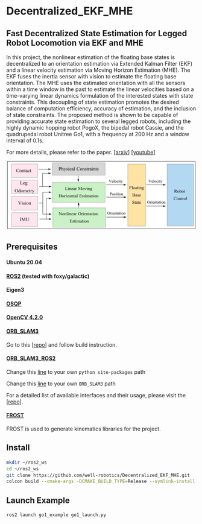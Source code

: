 # Decentralized_EKF_MHE
## Fast Decentralized State Estimation for Legged Robot Locomotion via EKF and MHE

In this project, the nonlinear estimation of the floating base states is decentralized to an orientation estimation via Extended Kalman Filter (EKF) and a linear velocity estimation via Moving Horizon Estimation (MHE). The EKF fuses the inertia sensor with vision to estimate the floating base orientation. The MHE uses the estimated orientation with all the sensors within a time window in the past to estimate the linear velocities based on a time-varying linear dynamics formulation of the interested states with state constraints. This decoupling of state estimation promotes the desired balance of computation efficiency, accuracy of estimation, and the inclusion of state constraints. The proposed method is shown to be capable of providing accurate state estimation to several legged robots, including the highly dynamic hopping robot PogoX, the bipedal robot Cassie, and the quadrupedal robot Unitree Go1, with a frequency at 200 Hz and a window interval of 0.1s.

For more details, please refer to the paper. [[arxiv](http://www.arxiv.org/abs/2405.20567)] [[youtube](https://www.youtube.com/watch?v=k3bBO87UIlk)]

![Alt text](BlockDiagram.jpg)

## Prerequisites

#### Ubuntu 20.04

#### [ROS2](https://docs.ros.org/en/galactic/index.html) (tested with foxy/galactic)

#### Eigen3

#### [OSQP](https://osqp.org/docs/get_started/)

#### [OpenCV 4.2.0](https://opencv.org/) 

#### [ORB_SLAM3](https://github.com/UZ-SLAMLab/ORB_SLAM3)

Go to this [[repo](https://github.com/zang09/ORB-SLAM3-STEREO-FIXED)] and follow build instruction. 

#### [ORB_SLAM3_ROS2](https://github.com/zang09/ORB_SLAM3_ROS2?tab=readme-ov-file)

Change this [line](https://github.com/well-robotics/Decentralized_EKF_MHE/blob/17b1d441f9ffeae375c198b644bcd774f7da331c/src/visual_odometry/orbslam3_ros2/CMakeLists.txt#L5) to your own ```python site-packages``` path

Change this [line](https://github.com/well-robotics/Decentralized_EKF_MHE/blob/17b1d441f9ffeae375c198b644bcd774f7da331c/src/visual_odometry/orbslam3_ros2/CMakeModules/FindORB_SLAM3.cmake#L8) to your own ```ORB_SLAM3``` path

For a detailed list of available interfaces and their usage, please visit the [[repo](https://github.com/zang09/ORB_SLAM3_ROS2?tab=readme-ov-file)]. 

#### [FROST](https://ayonga.github.io/frost-dev/pages/installation.html)
FROST is used to generate kinematics libraries for the project.

## Install
```bash
mkdir ~/ros2_ws
cd ~/ros2_ws
git clone https://github.com/well-robotics/Decentralized_EKF_MHE.git
colcon build --cmake-args -DCMAKE_BUILD_TYPE=Release --symlink-install
```
## Launch Example
```bash
ros2 launch go1_example go1_launch.py
```

